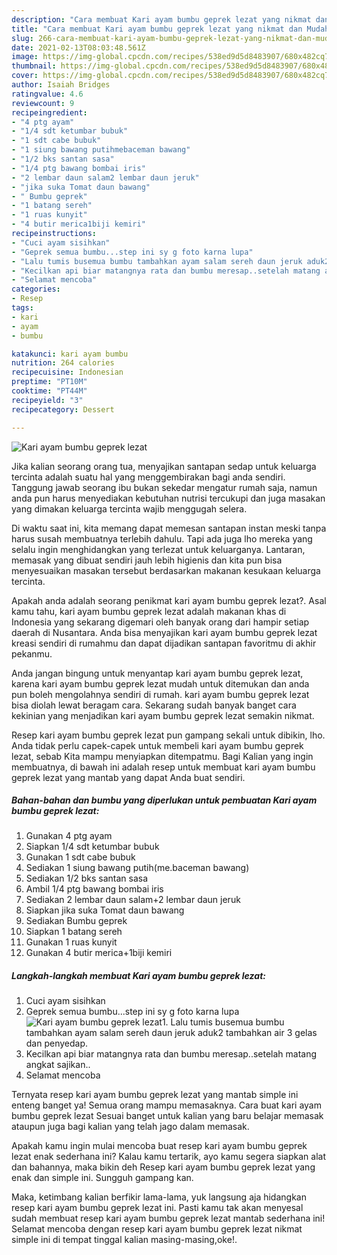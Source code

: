 ```yaml
---
description: "Cara membuat Kari ayam bumbu geprek lezat yang nikmat dan Mudah Dibuat"
title: "Cara membuat Kari ayam bumbu geprek lezat yang nikmat dan Mudah Dibuat"
slug: 266-cara-membuat-kari-ayam-bumbu-geprek-lezat-yang-nikmat-dan-mudah-dibuat
date: 2021-02-13T08:03:48.561Z
image: https://img-global.cpcdn.com/recipes/538ed9d5d8483907/680x482cq70/kari-ayam-bumbu-geprek-lezat-foto-resep-utama.jpg
thumbnail: https://img-global.cpcdn.com/recipes/538ed9d5d8483907/680x482cq70/kari-ayam-bumbu-geprek-lezat-foto-resep-utama.jpg
cover: https://img-global.cpcdn.com/recipes/538ed9d5d8483907/680x482cq70/kari-ayam-bumbu-geprek-lezat-foto-resep-utama.jpg
author: Isaiah Bridges
ratingvalue: 4.6
reviewcount: 9
recipeingredient:
- "4 ptg ayam"
- "1/4 sdt ketumbar bubuk"
- "1 sdt cabe bubuk"
- "1 siung bawang putihmebaceman bawang"
- "1/2 bks santan sasa"
- "1/4 ptg bawang bombai iris"
- "2 lembar daun salam2 lembar daun jeruk"
- "jika suka Tomat daun bawang"
- " Bumbu geprek"
- "1 batang sereh"
- "1 ruas kunyit"
- "4 butir merica1biji kemiri"
recipeinstructions:
- "Cuci ayam sisihkan"
- "Geprek semua bumbu...step ini sy g foto karna lupa"
- "Lalu tumis busemua bumbu tambahkan ayam salam sereh daun jeruk aduk2 tambahkan air 3 gelas dan penyedap."
- "Kecilkan api biar matangnya rata dan bumbu meresap..setelah matang angkat sajikan.."
- "Selamat mencoba"
categories:
- Resep
tags:
- kari
- ayam
- bumbu

katakunci: kari ayam bumbu 
nutrition: 264 calories
recipecuisine: Indonesian
preptime: "PT10M"
cooktime: "PT44M"
recipeyield: "3"
recipecategory: Dessert

---
```



![Kari ayam bumbu geprek lezat](https://img-global.cpcdn.com/recipes/538ed9d5d8483907/680x482cq70/kari-ayam-bumbu-geprek-lezat-foto-resep-utama.jpg)

Jika kalian seorang orang tua, menyajikan santapan sedap untuk keluarga tercinta adalah suatu hal yang menggembirakan bagi anda sendiri. Tanggung jawab seorang ibu bukan sekedar mengatur rumah saja, namun anda pun harus menyediakan kebutuhan nutrisi tercukupi dan juga masakan yang dimakan keluarga tercinta wajib menggugah selera.

Di waktu  saat ini, kita memang dapat memesan santapan instan meski tanpa harus susah membuatnya terlebih dahulu. Tapi ada juga lho mereka yang selalu ingin menghidangkan yang terlezat untuk keluarganya. Lantaran, memasak yang dibuat sendiri jauh lebih higienis dan kita pun bisa menyesuaikan masakan tersebut berdasarkan makanan kesukaan keluarga tercinta. 



Apakah anda adalah seorang penikmat kari ayam bumbu geprek lezat?. Asal kamu tahu, kari ayam bumbu geprek lezat adalah makanan khas di Indonesia yang sekarang digemari oleh banyak orang dari hampir setiap daerah di Nusantara. Anda bisa menyajikan kari ayam bumbu geprek lezat kreasi sendiri di rumahmu dan dapat dijadikan santapan favoritmu di akhir pekanmu.

Anda jangan bingung untuk menyantap kari ayam bumbu geprek lezat, karena kari ayam bumbu geprek lezat mudah untuk ditemukan dan anda pun boleh mengolahnya sendiri di rumah. kari ayam bumbu geprek lezat bisa diolah lewat beragam cara. Sekarang sudah banyak banget cara kekinian yang menjadikan kari ayam bumbu geprek lezat semakin nikmat.

Resep kari ayam bumbu geprek lezat pun gampang sekali untuk dibikin, lho. Anda tidak perlu capek-capek untuk membeli kari ayam bumbu geprek lezat, sebab Kita mampu menyiapkan ditempatmu. Bagi Kalian yang ingin membuatnya, di bawah ini adalah resep untuk membuat kari ayam bumbu geprek lezat yang mantab yang dapat Anda buat sendiri.

<!--inarticleads1-->

##### Bahan-bahan dan bumbu yang diperlukan untuk pembuatan Kari ayam bumbu geprek lezat:

1. Gunakan 4 ptg ayam
1. Siapkan 1/4 sdt ketumbar bubuk
1. Gunakan 1 sdt cabe bubuk
1. Sediakan 1 siung bawang putih(me.baceman bawang)
1. Sediakan 1/2 bks santan sasa
1. Ambil 1/4 ptg bawang bombai iris
1. Sediakan 2 lembar daun salam+2 lembar daun jeruk
1. Siapkan jika suka Tomat daun bawang
1. Sediakan  Bumbu geprek
1. Siapkan 1 batang sereh
1. Gunakan 1 ruas kunyit
1. Gunakan 4 butir merica+1biji kemiri




<!--inarticleads2-->

##### Langkah-langkah membuat Kari ayam bumbu geprek lezat:

1. Cuci ayam sisihkan
1. Geprek semua bumbu...step ini sy g foto karna lupa
<img src="https://img-global.cpcdn.com/steps/840ad9416c21f3ec/160x128cq70/kari-ayam-bumbu-geprek-lezat-langkah-memasak-2-foto.jpg" alt="Kari ayam bumbu geprek lezat">1. Lalu tumis busemua bumbu tambahkan ayam salam sereh daun jeruk aduk2 tambahkan air 3 gelas dan penyedap.
1. Kecilkan api biar matangnya rata dan bumbu meresap..setelah matang angkat sajikan..
1. Selamat mencoba




Ternyata resep kari ayam bumbu geprek lezat yang mantab simple ini enteng banget ya! Semua orang mampu memasaknya. Cara buat kari ayam bumbu geprek lezat Sesuai banget untuk kalian yang baru belajar memasak ataupun juga bagi kalian yang telah jago dalam memasak.

Apakah kamu ingin mulai mencoba buat resep kari ayam bumbu geprek lezat enak sederhana ini? Kalau kamu tertarik, ayo kamu segera siapkan alat dan bahannya, maka bikin deh Resep kari ayam bumbu geprek lezat yang enak dan simple ini. Sungguh gampang kan. 

Maka, ketimbang kalian berfikir lama-lama, yuk langsung aja hidangkan resep kari ayam bumbu geprek lezat ini. Pasti kamu tak akan menyesal sudah membuat resep kari ayam bumbu geprek lezat mantab sederhana ini! Selamat mencoba dengan resep kari ayam bumbu geprek lezat nikmat simple ini di tempat tinggal kalian masing-masing,oke!.

